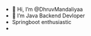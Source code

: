 - 👋 Hi, I’m @DhruvMandaliyaa
- 🌱 I’m Java Backend Devloper
- Springboot enthusiastic
- 

<!---
DhruvMandaliyaa/DhruvMandaliyaa is a ✨ special ✨ repository because its `README.md` (this file) appears on your GitHub profile.
You can click the Preview link to take a look at your changes.
--->

